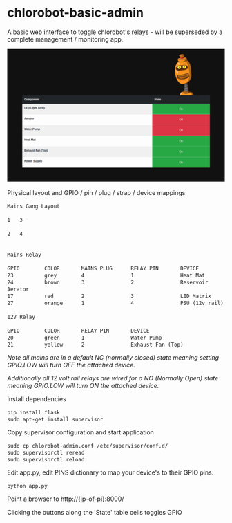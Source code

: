 # chlorobot-basic-admin

A basic web interface to toggle chlorobot's relays - will be superseded by a complete management / monitoring app.

![chlorobot basic admin](/screenshot.png "chlorobot basic admin")


Physical layout and GPIO / pin / plug / strap / device mappings

    Mains Gang Layout

    1   3

    2   4


    Mains Relay

    GPIO        COLOR       MAINS PLUG      RELAY PIN       DEVICE
    23          grey        4               1               Heat Mat
    24          brown       3               2               Reservoir Aerator
    17          red         2               3               LED Matrix
    27          orange      1               4               PSU (12v rail)

    12V Relay

    GPIO        COLOR       RELAY PIN       DEVICE
    20          green       1               Water Pump
    21          yellow      2               Exhaust Fan (Top)


*Note all mains are in a default NC (normally closed) state meaning setting GPIO.LOW will turn OFF the attached device.*

*Additionally all 12 volt rail relays are wired for a NO (Normally Open) state meaning GPIO.LOW will turn ON the attached device.*


Install dependencies

    pip install flask
    sudo apt-get install supervisor

Copy supervisor configuration and start application

    sudo cp chlorobot-admin.conf /etc/supervisor/conf.d/
    sudo supervisorctl reread
    sudo supervisorctl reload

Edit app.py, edit PINS dictionary to map your device's to their GPIO pins.

    python app.py

Point a browser to http://{ip-of-pi}:8000/

Clicking the buttons along the 'State' table cells toggles GPIO



